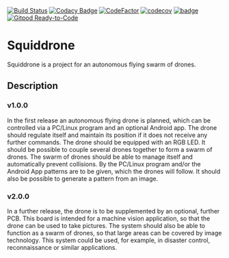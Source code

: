 [![Build Status](https://travis-ci.com/Squiddrone/Squiddrone.svg?branch=dev)](https://travis-ci.com/Squiddrone/Squiddrone)
[![Codacy Badge](https://app.codacy.com/project/badge/Grade/88da9a5c932545adb22b885a39a1ae35)](https://www.codacy.com/manual/SquidSquad/Squiddrone?utm_source=github.com&amp;utm_medium=referral&amp;utm_content=Squiddrone/Squiddrone&amp;utm_campaign=Badge_Grade)
[![CodeFactor](https://www.codefactor.io/repository/github/squiddrone/squiddrone/badge)](https://www.codefactor.io/repository/github/squiddrone/squiddrone)
[![codecov](https://codecov.io/gh/Squiddrone/Squiddrone/branch/dev/graph/badge.svg)](https://codecov.io/gh/Squiddrone/Squiddrone)
[![badge](https://report.ci/status/Squiddrone/Squiddrone/badge.svg?branch=dev)](https://report.ci/status/Squiddrone/Squiddrone?branch=dev)
[![Gitpod Ready-to-Code](https://img.shields.io/badge/Gitpod-Ready--to--Code-blue?logo=gitpod)](https://gitpod.io/#https://github.com/Squiddrone/Squiddrone/tree/dev) 

# Squiddrone

Squiddrone is a project for an autonomous flying swarm of drones.

## Description

### v1.0.0

In the first release an autonomous flying drone is planned, which can be 
controlled via a PC/Linux program and an optional Android app. The drone 
should regulate itself and maintain its position if it does not receive 
any further commands. The drone should be equipped with an RGB LED. It 
should be possible to couple several drones together to form a swarm of 
drones. The swarm of drones should be able to manage itself and 
automatically prevent collisions. By the PC/Linux program and/or the 
Android App patterns are to be given, which the drones will follow. 
It should also be possible to generate a pattern from an image.

### v2.0.0

In a further release, the drone is to be supplemented by an optional, 
further PCB. This board is intended for a machine vision application, so 
that the drone can be used to take pictures. The system should also be 
able to function as a swarm of drones, so that large areas can be covered 
by image technology. This system could be used, for example, in disaster 
control, reconnaissance or similar applications.
